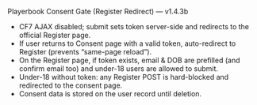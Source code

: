 Playerbook Consent Gate (Register Redirect) — v1.4.3b
- CF7 AJAX disabled; submit sets token server-side and redirects to the official Register page.
- If user returns to Consent page with a valid token, auto-redirect to Register (prevents “same-page reload”).
- On the Register page, if token exists, email & DOB are prefilled (and confirm email too) and under-18 users are allowed to submit.
- Under-18 without token: any Register POST is hard-blocked and redirected to the consent page.
- Consent data is stored on the user record until deletion.

